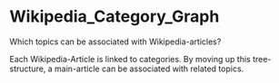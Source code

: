 # Wikipedia_Category_Graph
Which topics can be associated with Wikipedia-articles?

Each Wikipedia-Article is linked to categories.
By moving up this tree-structure, a main-article can be associated with related topics.
